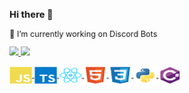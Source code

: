 ### Hi there 👋

🔭 I’m currently working on Discord Bots



<div>
  <a href="https://github.com/OMPedr0">
  <img height="180em" src="https://github-readme-stats.vercel.app/api?username=OMPedr0&show_icons=true&theme=dark&include_all_commits=true&count_private=true"/>
  <img height="180em" src="https://github-readme-stats.vercel.app/api/top-langs/?username=OMPedr0&layout=compact&langs_count=7&theme=dark"/>
</div>
 <div style="display: inline_block"><br>
  <img align="center" alt="OMPedr0-Js" height="30" width="40" src="https://raw.githubusercontent.com/devicons/devicon/master/icons/javascript/javascript-plain.svg">
  <img align="center" alt="OMPedr0-Ts" height="30" width="40" src="https://raw.githubusercontent.com/devicons/devicon/master/icons/typescript/typescript-plain.svg">
  <img align="center" alt="OMPedr0-React" height="30" width="40" src="https://raw.githubusercontent.com/devicons/devicon/master/icons/react/react-original.svg">
  <img align="center" alt="OMPedr0-HTML" height="30" width="40" src="https://raw.githubusercontent.com/devicons/devicon/master/icons/html5/html5-original.svg">
  <img align="center" alt="OMPedr0-CSS" height="30" width="40" src="https://raw.githubusercontent.com/devicons/devicon/master/icons/css3/css3-original.svg">
  <img align="center" alt="OMPedr0-Python" height="30" width="40" src="https://raw.githubusercontent.com/devicons/devicon/master/icons/python/python-original.svg">
  <img align="center" alt="OMPedr0-Csharp" height="30" width="40" src="https://raw.githubusercontent.com/devicons/devicon/master/icons/csharp/csharp-original.svg">
</div>
  


  ##

<!--
**Pedr0-Gil/Pedr0-Gil** is a ✨ _special_ ✨ repository because its `README.md` (this file) appears on your GitHub profile.

Here are some ideas to get you started:

- 
 
🔭 I’m currently working on Discord Bots...
- 🌱 I’m currently learning ...
- 👯 I’m looking to collaborate on ...
- 🤔 I’m looking for help with ...
- 💬 Ask me about ...
- 📫 How to reach me: ...
- 😄 Pronouns: ...
- ⚡ Fun fact: ...
-->
